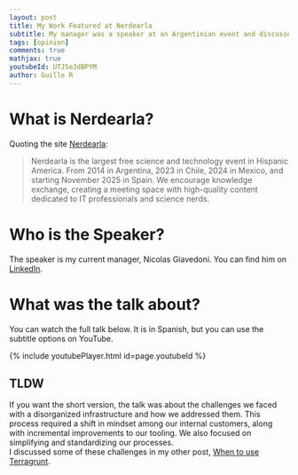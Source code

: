 ```yaml
---
layout: post
title: My Work Featured at Nerdearla
subtitle: My manager was a speaker at an Argentinian event and discussed some of the work my team did
tags: [opinion]
comments: true
mathjax: true
youtubeId: UTJ5eJdBPYM
author: Guille R
---
```


# What is Nerdearla?

Quoting the site [Nerdearla](https://nerdear.la/en/):

> Nerdearla is the largest free science and technology event in Hispanic America. From 2014 in Argentina, 2023 in Chile, 2024 in Mexico, and starting November 2025 in Spain. We encourage knowledge exchange, creating a meeting space with high-quality content dedicated to IT professionals and science nerds.

# Who is the Speaker?

The speaker is my current manager, Nicolas Giavedoni. You can find him on [LinkedIn](https://www.linkedin.com/in/nicolas-giavedoni/).

# What was the talk about?

You can watch the full talk below. It is in Spanish, but you can use the subtitle options on YouTube.

{% include youtubePlayer.html id=page.youtubeId %}

## TLDW

If you want the short version, the talk was about the challenges we faced with a disorganized infrastructure and how we addressed them. This process required a shift in mindset among our internal customers, along with incremental improvements to our tooling. We also focused on simplifying and standardizing our processes.  
I discussed some of these challenges in my other post, [When to use Terragrunt](../2025-08-12-when-to-use-terragrunt).